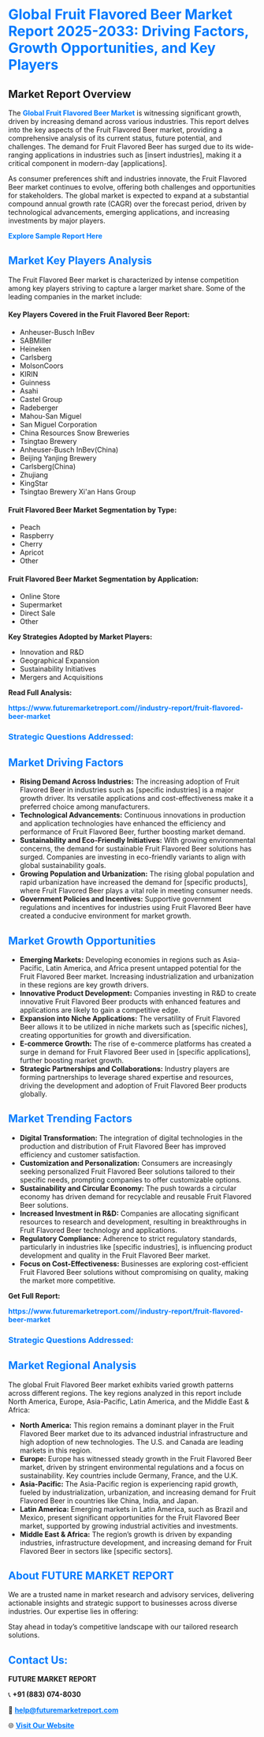 <h1 style="color: #007BFF;">Global Fruit Flavored Beer Market Report 2025-2033: Driving Factors, Growth Opportunities, and Key Players</h1>

<section id="overview">
<h2>Market Report Overview</h2>
<p>The <a href="https://www.futuremarketreport.com//industry-report/fruit-flavored-beer-market" style="color: #007BFF; text-decoration: none;"><strong>Global Fruit Flavored Beer Market</strong></a> is witnessing significant growth, driven by increasing demand across various industries. This report delves into the key aspects of the Fruit Flavored Beer market, providing a comprehensive analysis of its current status, future potential, and challenges. The demand for Fruit Flavored Beer has surged due to its wide-ranging applications in industries such as [insert industries], making it a critical component in modern-day [applications].</p>
<p>As consumer preferences shift and industries innovate, the Fruit Flavored Beer market continues to evolve, offering both challenges and opportunities for stakeholders. The global market is expected to expand at a substantial compound annual growth rate (CAGR) over the forecast period, driven by technological advancements, emerging applications, and increasing investments by major players.</p>
</section>

<section id="overview">
<p><a href="https://www.futuremarketreport.com//request-sample/reportId=50194" style="color: #007BFF; text-decoration: none;"><strong>Explore Sample Report Here</strong></a></p>
</section>

<section id="key-players">
<h2 style="color: #007BFF;">Market Key Players Analysis</h2>
<p>The Fruit Flavored Beer market is characterized by intense competition among key players striving to capture a larger market share. Some of the leading companies in the market include:</p>
<h4>Key Players Covered in the Fruit Flavored Beer Report:</h4>
<ul><li>Anheuser-Busch InBev</li><li>SABMiller</li><li>Heineken</li><li>Carlsberg</li><li>MolsonCoors</li><li>KIRIN</li><li>Guinness</li><li>Asahi</li><li>Castel Group</li><li>Radeberger</li><li>Mahou-San Miguel</li><li>San Miguel Corporation</li><li>China Resources Snow Breweries</li><li>Tsingtao Brewery</li><li>Anheuser-Busch InBev(China)</li><li>Beijing Yanjing Brewery</li><li>Carlsberg(China)</li><li>Zhujiang</li><li>KingStar</li><li>Tsingtao Brewery Xi&#039;an Hans Group</li></ul>
<h4>Fruit Flavored Beer Market Segmentation by Type:</h4>
<ul><li>Peach</li><li>Raspberry</li><li>Cherry</li><li>Apricot</li><li>Other</li></ul>

<h4>Fruit Flavored Beer Market Segmentation by Application:</h4>
<ul><li>Online Store</li><li>Supermarket</li><li>Direct Sale</li><li>Other</li></ul>
<p><strong>Key Strategies Adopted by Market Players:</strong></p>
<ul>
<li>Innovation and R&D</li>
<li>Geographical Expansion</li>
<li>Sustainability Initiatives</li>
<li>Mergers and Acquisitions</li>
</ul>
</section>

<section>
<p><strong>Read Full Analysis: </strong></p><a href="https://www.futuremarketreport.com//industry-report/fruit-flavored-beer-market" style="color: #007BFF; text-decoration: none;"><strong>https://www.futuremarketreport.com//industry-report/fruit-flavored-beer-market</strong></a>
<h3 style="color: #007BFF;">Strategic Questions Addressed:</h3>
</section>

<section id="driving-factors">
<h2 style="color: #007BFF;">Market Driving Factors</h2>
<ul>
<li><strong>Rising Demand Across Industries:</strong> The increasing adoption of Fruit Flavored Beer in industries such as [specific industries] is a major growth driver. Its versatile applications and cost-effectiveness make it a preferred choice among manufacturers.</li>
<li><strong>Technological Advancements:</strong> Continuous innovations in production and application technologies have enhanced the efficiency and performance of Fruit Flavored Beer, further boosting market demand.</li>
<li><strong>Sustainability and Eco-Friendly Initiatives:</strong> With growing environmental concerns, the demand for sustainable Fruit Flavored Beer solutions has surged. Companies are investing in eco-friendly variants to align with global sustainability goals.</li>
<li><strong>Growing Population and Urbanization:</strong> The rising global population and rapid urbanization have increased the demand for [specific products], where Fruit Flavored Beer plays a vital role in meeting consumer needs.</li>
<li><strong>Government Policies and Incentives:</strong> Supportive government regulations and incentives for industries using Fruit Flavored Beer have created a conducive environment for market growth.</li>
</ul>
</section>

<section id="growth-opportunities">
<h2 style="color: #007BFF;">Market Growth Opportunities</h2>
<ul>
<li><strong>Emerging Markets:</strong> Developing economies in regions such as Asia-Pacific, Latin America, and Africa present untapped potential for the Fruit Flavored Beer market. Increasing industrialization and urbanization in these regions are key growth drivers.</li>
<li><strong>Innovative Product Development:</strong> Companies investing in R&D to create innovative Fruit Flavored Beer products with enhanced features and applications are likely to gain a competitive edge.</li>
<li><strong>Expansion into Niche Applications:</strong> The versatility of Fruit Flavored Beer allows it to be utilized in niche markets such as [specific niches], creating opportunities for growth and diversification.</li>
<li><strong>E-commerce Growth:</strong> The rise of e-commerce platforms has created a surge in demand for Fruit Flavored Beer used in [specific applications], further boosting market growth.</li>
<li><strong>Strategic Partnerships and Collaborations:</strong> Industry players are forming partnerships to leverage shared expertise and resources, driving the development and adoption of Fruit Flavored Beer products globally.</li>
</ul>
</section>

<section id="trending-factors">
<h2 style="color: #007BFF;">Market Trending Factors</h2>
<ul>
<li><strong>Digital Transformation:</strong> The integration of digital technologies in the production and distribution of Fruit Flavored Beer has improved efficiency and customer satisfaction.</li>
<li><strong>Customization and Personalization:</strong> Consumers are increasingly seeking personalized Fruit Flavored Beer solutions tailored to their specific needs, prompting companies to offer customizable options.</li>
<li><strong>Sustainability and Circular Economy:</strong> The push towards a circular economy has driven demand for recyclable and reusable Fruit Flavored Beer solutions.</li>
<li><strong>Increased Investment in R&D:</strong> Companies are allocating significant resources to research and development, resulting in breakthroughs in Fruit Flavored Beer technology and applications.</li>
<li><strong>Regulatory Compliance:</strong> Adherence to strict regulatory standards, particularly in industries like [specific industries], is influencing product development and quality in the Fruit Flavored Beer market.</li>
<li><strong>Focus on Cost-Effectiveness:</strong> Businesses are exploring cost-efficient Fruit Flavored Beer solutions without compromising on quality, making the market more competitive.</li>
</ul>
</section>

<section>
<p><strong>Get Full Report: </strong></p><a href="https://www.futuremarketreport.com//industry-report/fruit-flavored-beer-market" style="color: #007BFF; text-decoration: none;"><strong>https://www.futuremarketreport.com//industry-report/fruit-flavored-beer-market</strong></a>
<h3 style="color: #007BFF;">Strategic Questions Addressed:</h3>
</section>


<section id="regional-analysis">
<h2 style="color: #007BFF;">Market Regional Analysis</h2>
<p>The global Fruit Flavored Beer market exhibits varied growth patterns across different regions. The key regions analyzed in this report include North America, Europe, Asia-Pacific, Latin America, and the Middle East & Africa:</p>
<ul>
<li><strong>North America:</strong> This region remains a dominant player in the Fruit Flavored Beer market due to its advanced industrial infrastructure and high adoption of new technologies. The U.S. and Canada are leading markets in this region.</li>
<li><strong>Europe:</strong> Europe has witnessed steady growth in the Fruit Flavored Beer market, driven by stringent environmental regulations and a focus on sustainability. Key countries include Germany, France, and the U.K.</li>
<li><strong>Asia-Pacific:</strong> The Asia-Pacific region is experiencing rapid growth, fueled by industrialization, urbanization, and increasing demand for Fruit Flavored Beer in countries like China, India, and Japan.</li>
<li><strong>Latin America:</strong> Emerging markets in Latin America, such as Brazil and Mexico, present significant opportunities for the Fruit Flavored Beer market, supported by growing industrial activities and investments.</li>
<li><strong>Middle East & Africa:</strong> The region’s growth is driven by expanding industries, infrastructure development, and increasing demand for Fruit Flavored Beer in sectors like [specific sectors].</li>
</ul>
</section>

<footer>
<h2 style="color: #007BFF;">About FUTURE MARKET REPORT</h2>
<p>We are a trusted name in market research and advisory services, delivering actionable insights and strategic support to businesses across diverse industries. Our expertise lies in offering:</p>

<p>Stay ahead in today’s competitive landscape with our tailored research solutions.</p>

<h2 style="color: #007BFF;">Contact Us:</h2>
<p><strong>FUTURE MARKET REPORT</strong></p>
<p>📞 <strong>+91 (883) 074-8030</strong></p>
<p>📧 <strong><a href="mailto:help@futuremarketreport.com" style="color: #007BFF;">help@futuremarketreport.com</a></strong></p>
<p>🌐 <strong><a href="https://www.futuremarketreport.com/" style="color: #007BFF;">Visit Our Website</a></strong></p>
</footer>